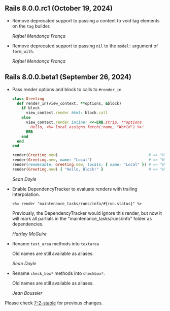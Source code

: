 ## Rails 8.0.0.rc1 (October 19, 2024) ##

*   Remove deprecated support to passing a content to void tag elements on the `tag` builder.

    *Rafael Mendonça França*

*   Remove deprecated support to passing `nil` to the `model:` argument of `form_with`.

    *Rafael Mendonça França*


## Rails 8.0.0.beta1 (September 26, 2024) ##

*   Pass render options and block to calls to `#render_in`

    ```ruby
    class Greeting
      def render_in(view_context, **options, &block)
        if block
          view_context.render html: block.call
        else
          view_context.render inline: <<~ERB.strip, **options
            Hello, <%= local_assigns.fetch(:name, "World") %>!
          ERB
        end
      end
    end

    render(Greeting.new)                                        # => "Hello, World!"
    render(Greeting.new, name: "Local")                         # => "Hello, Local!"
    render(renderable: Greeting.new, locals: { name: "Local" }) # => "Hello, Local!"
    render(Greeting.new) { "Hello, Block!" }                    # => "Hello, Block!"
    ```

    *Sean Doyle*

*   Enable DependencyTracker to evaluate renders with trailing interpolation.

    ```erb
    <%= render "maintenance_tasks/runs/info/#{run.status}" %>
    ```

    Previously, the DependencyTracker would ignore this render, but now it will
    mark all partials in the "maintenance_tasks/runs/info" folder as
    dependencies.

    *Hartley McGuire*

*   Rename `text_area` methods into `textarea`

    Old names are still available as aliases.

    *Sean Doyle*

*   Rename `check_box*` methods into `checkbox*`.

    Old names are still available as aliases.

    *Jean Boussier*

Please check [7-2-stable](https://github.com/rails/rails/blob/7-2-stable/actionview/CHANGELOG.md) for previous changes.
